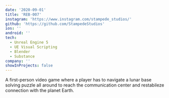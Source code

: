 ```yaml
---
date: '2020-09-01'
title: 'REB-007'
instagram: 'https://www.instagram.com/stampede_studios/'
github: 'https://github.com/StampedeStudios'
ios: ''
android: ''
tech:
  - Unreal Engine 5
  - UE Visual Scripting
  - Blender
  - Substance
company: ''
showInProjects: false
---
```


A first-person video game where a player has to navigate a lunar base solving puzzle all around to reach the communication center and restabileze connection with the planet Earth.
